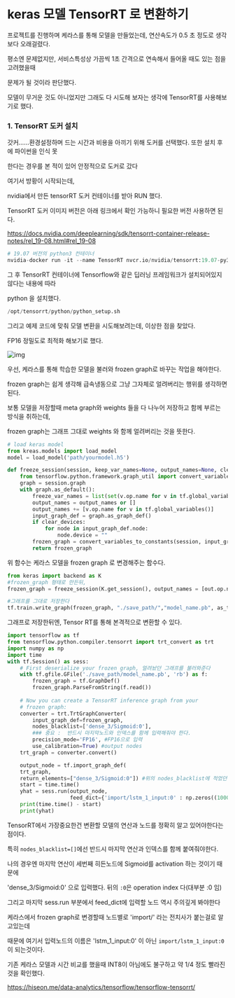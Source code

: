 # keras 모델 TensorRT 로 변환하기



프로젝트를 진행하며 케라스를 통해 모델을 만들었는데, 연산속도가 0.5 초 정도로 생각보다 오래걸렸다.

평소엔 문제없지만, 서비스특성상 가끔씩 1초 간격으로 연속해서 들어올 때도 있는 점을 고려했을때 

문제가 될 것이라 판단했다. 



모델이 무거운 것도 아니었지만 그래도 다 시도해 보자는 생각에  TensorRT를 사용해보기로 했다.



### 1. TensorRT 도커 설치

갓커......환경설정하며 드는 시간과 비용을 아끼기 위해 도커를 선택했다. 또한 설치 후에 파이썬을 인식 못

한다는 경우를 본 적이 있어 안정적으로 도커로 갔다



여기서 방황이 시작되는데,



nvidia에서 만든 tensorRT 도커 컨테이너를 받아 RUN 했다.

TensorRT 도커 이미지 버전은 아래 링크에서 확인 가능하니 필요한 버전 사용하면 된다.

https://docs.nvidia.com/deeplearning/sdk/tensorrt-container-release-notes/rel_19-08.html#rel_19-08



```python
# 19.07 버전의 python3 컨테이너
nvidia-docker run -it --name TensorRT nvcr.io/nvidia/tensorrt:19.07-py3
```

그 후 TensorRT  컨테이너에 Tensorflow와 같은 딥러닝 프레임워크가 설치되어있지 않다는 내용에 따라

python 을 설치했다.



```python
/opt/tensorrt/python/python_setup.sh
```



그리고 예제 코드에 맞춰 모델 변환을 시도해보려는데, 이상한 점을 찾았다.



FP16 정밀도로 최적화 해보기로 했다.

![img](https://hiseon.me/wp-content/uploads/2018/03/tensorrt-1.png)



우선,  케라스를 통해 학습한 모델을 불러와 frozen graph로 바꾸는 작업을 해야한다.

frozen graph는 쉽게 생각해 급속냉동으로 그냥 그자체로 얼려버리는 행위를 생각하면된다.

보통 모델을 저장할때 meta graph와 weights 들을 다 나누어 저장하고 함께 부르는 방식을 취하는데,

frozen graph는 그래프 그대로 weights 와 함께 얼려버리는 것을 뜻한다.



```python
# load keras model
from kreas.models import load_model
model = load_model('path/yourmodel.h5')
```

```python
def freeze_session(session, keep_var_names=None, output_names=None, clear_devices=True):
    from tensorflow.python.framework.graph_util import convert_variables_to_constants
    graph = session.graph
    with graph.as_default():
        freeze_var_names = list(set(v.op.name for v in tf.global_variables()).difference(keep_var_names or []))
        output_names = output_names or []
        output_names += [v.op.name for v in tf.global_variables()]
        input_graph_def = graph.as_graph_def()
        if clear_devices:
            for node in input_graph_def.node:
                node.device = ""
        frozen_graph = convert_variables_to_constants(session, input_graph_def, output_names, freeze_var_names)
        return frozen_graph
```

위 함수는 케라스 모델을 frozen graph 로 변경해주는 함수다.



```python
from keras import backend as K
#frozen_graph 형태로 만든뒤,
frozen_graph = freeze_session(K.get_session(), output_names = [out.op.name for out in model.outputs]) 

#그래프를 그대로 저장한다
tf.train.write_graph(frozen_graph, "./save_path/","model_name.pb", as_text=False )
```



그래프로 저장한뒤엔, Tensor RT를 통해 본격적으로 변환할 수 있다.



```python
import tensorflow as tf
from tensorflow.python.compiler.tensorrt import trt_convert as trt
import numpy as np
import time
with tf.Session() as sess:
    # First deserialize your frozen graph, 얼려놨던 그래프를 불러와준다
    with tf.gfile.GFile('./save_path/model_name.pb', 'rb') as f:
        frozen_graph = tf.GraphDef()
        frozen_graph.ParseFromString(f.read())
        
    # Now you can create a TensorRT inference graph from your
    # frozen graph:
    converter = trt.TrtGraphConverter(
	    input_graph_def=frozen_graph,
	    nodes_blacklist=['dense_3/Sigmoid:0'], 
        ### 중요 :  반드시 마지막노드와 인덱스를 함께 입력해줘야 한다.
        precision_mode='FP16', #FP16으로 입력
        use_calibration=True) #output nodes
    trt_graph = converter.convert()

    output_node = tf.import_graph_def(
    trt_graph,
    return_elements=["dense_3/Sigmoid:0"]) #위의 nodes_blacklist에 적었던 노드 고대로 적기
    start = time.time()
    yhat = sess.run(output_node, 
                    feed_dict={'import/lstm_1_input:0' : np.zeros((100000,11,192))})
    print(time.time() - start)
    print(yhat)
```



TensorRT에서 가장중요한건 변환할 모델의 연산과 노드를 정확히 알고 있어야한다는 점이다.

특히 `nodes_blacklist=[]`에선 반드시 마지막 연산과 인덱스를 함께 붙여줘야한다.

나의 경우엔 마지막 연산이 세번째 히든노드에 Sigmoid를 activation 하는 것이기 때문에

'dense_3/Sigmoid:0' 으로 입력했다. 뒤의 `:0`은 operation index 다(대부분 :0 임)



그리고 마지막 sess.run 부분에서 feed_dict에 입력할 노드 역시 주의깊게 봐야한다

케라스에서 frozen graph로 변경할때 노드별로 'import/' 라는 전치사가 붙는걸로 알고있는데

때문에 여기서 입력노드의 이름은 'lstm_1_input:0' 이 아닌 `import/lstm_1_input:0`이 되는것이다.



기존 케라스 모델과 시간 비교를 했을때 INT8이 아님에도 불구하고 약 1/4 정도 빨라진것을 확인했다.





 

https://hiseon.me/data-analytics/tensorflow/tensorflow-tensorrt/